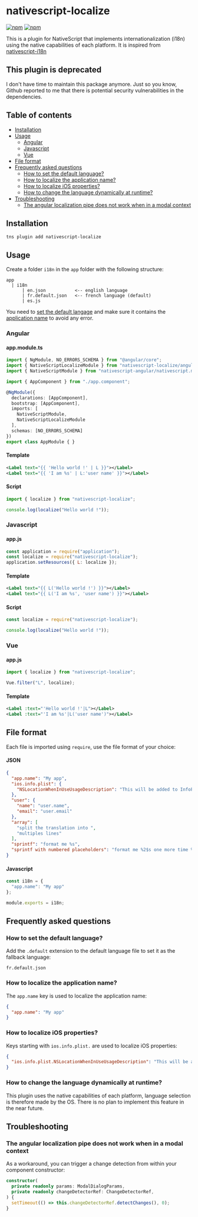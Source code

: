 # nativescript-localize
[![npm](https://img.shields.io/npm/v/nativescript-localize.svg)](https://www.npmjs.com/package/nativescript-localize)
[![npm](https://img.shields.io/npm/dm/nativescript-localize.svg)](https://www.npmjs.com/package/nativescript-localize)

This is a plugin for NativeScript that implements internationalization (i18n) using the native capabilities
of each platform. It is inspired from [nativescript-i18n](https://github.com/rborn/nativescript-i18n)

## This plugin is deprecated
I don't have time to maintain this package anymore. Just so you know, Github reported to me that there is
potential security vulnerabilities in the dependencies.

## Table of contents
* [Installation](#installation)
* [Usage](#usage)
  * [Angular](#angular)
  * [Javascript](#javascript)
  * [Vue](#vue)
* [File format](#file-format)
* [Frequently asked questions](#frequently-asked-questions)
  * [How to set the default language?](#how-to-set-the-default-language)
  * [How to localize the application name?](#how-to-localize-the-application-name)
  * [How to localize iOS properties?](#how-to-localize-ios-properties)
  * [How to change the language dynamically at runtime?](#how-to-change-the-language-dynamically-at-runtime)
* [Troubleshooting](#troubleshooting)
  * [The angular localization pipe does not work when in a modal context](#the-angular-localization-pipe-does-not-work-when-in-a-modal-context)

## Installation
```shell
tns plugin add nativescript-localize
```

## Usage
Create a folder `i18n` in the `app` folder with the following structure:
```
app
  | i18n
      | en.json           <-- english language
      | fr.default.json   <-- french language (default)
      | es.js
```

You need to [set the default langage](#how-to-set-the-default-language) and make sure it contains
the [application name](#how-to-localize-the-application-name) to avoid any error.

### Angular
#### app.module.ts
```ts
import { NgModule, NO_ERRORS_SCHEMA } from "@angular/core";
import { NativeScriptLocalizeModule } from "nativescript-localize/angular";
import { NativeScriptModule } from "nativescript-angular/nativescript.module";

import { AppComponent } from "./app.component";

@NgModule({
  declarations: [AppComponent],
  bootstrap: [AppComponent],
  imports: [
    NativeScriptModule,
    NativeScriptLocalizeModule
  ],
  schemas: [NO_ERRORS_SCHEMA]
})
export class AppModule { }
```

#### Template
```xml
<Label text="{{ 'Hello world !' | L }}"></Label>
<Label text="{{ 'I am %s' | L:'user name' }}"></Label>
```

#### Script
```ts
import { localize } from "nativescript-localize";

console.log(localize("Hello world !"));
```

### Javascript
#### app.js
```js
const application = require("application");
const localize = require("nativescript-localize");
application.setResources({ L: localize });
```

#### Template
```xml
<Label text="{{ L('Hello world !') }}"></Label>
<Label text="{{ L('I am %s', 'user name') }}"></Label>
```

#### Script
```js
const localize = require("nativescript-localize");

console.log(localize("Hello world !"));
```

### Vue
#### app.js
```js
import { localize } from "nativescript-localize";

Vue.filter("L", localize);
```

#### Template
```xml
<Label :text="'Hello world !'|L"></Label>
<Label :text="'I am %s'|L('user name')"></Label>
```

## File format
Each file is imported using `require`, use the file format of your choice:

#### JSON
```json
{
  "app.name": "My app",
  "ios.info.plist": {
    "NSLocationWhenInUseUsageDescription": "This will be added to InfoPlist.strings"
  },
  "user": {
    "name": "user.name",
    "email": "user.email"
  },
  "array": [
    "split the translation into ",
    "multiples lines"
  ],
  "sprintf": "format me %s",
  "sprintf with numbered placeholders": "format me %2$s one more time %1$s"
}
```

#### Javascript
```js
const i18n = {
  "app.name": "My app"
};

module.exports = i18n;
```

## Frequently asked questions
### How to set the default language?
Add the `.default` extension to the default language file to set it as the fallback language:
```
fr.default.json
```

### How to localize the application name?
The `app.name` key is used to localize the application name:
```json
{
  "app.name": "My app"
}
```

### How to localize iOS properties?
Keys starting with `ios.info.plist.` are used to localize iOS properties:
```json
{
  "ios.info.plist.NSLocationWhenInUseUsageDescription": "This will be added to InfoPlist.strings"
}
```

### How to change the language dynamically at runtime?
This plugin uses the native capabilities of each platform, language selection is therefore made by the OS.
There is no plan to implement this feature in the near future.

## Troubleshooting
### The angular localization pipe does not work when in a modal context
As a workaround, you can trigger a change detection from within your component constructor:
```ts
constructor(
  private readonly params: ModalDialogParams,
  private readonly changeDetectorRef: ChangeDetectorRef,
) {
  setTimeout(() => this.changeDetectorRef.detectChanges(), 0);
}
```
